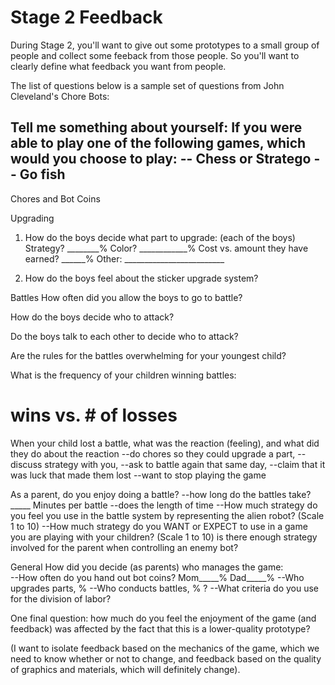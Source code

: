 # Stage 2 Feedback

During Stage 2, you'll want to give out some prototypes to a small group of people and collect some feeback from those people.  So you'll want to clearly define what feedback you want from people.

The list of questions below is a sample set of questions from John Cleveland's Chore Bots:

Tell me something about yourself:
If you were able to play one of the following games, which would you choose to play:
-- Chess or Stratego
-- Go fish 
-- 



Chores and Bot Coins


Upgrading
1. How do the boys decide what part to upgrade: (each of the boys)  
Strategy? ________%
Color? ____________%
Cost vs. amount they have earned?  ______%
Other: _________________________

3. How do the boys feel about the sticker upgrade system?



Battles
How often did you allow the boys to go to battle?

How do the boys decide who to attack?

Do the boys talk to each other to decide who to attack?

Are the rules for the battles overwhelming for your youngest child?

What is the frequency of your children winning battles: 
# wins vs. # of losses

When your child lost a battle, what was the reaction (feeling), and what did they do about the reaction 
--do chores so they could upgrade a part, 
--discuss strategy with you,
--ask to battle again that same day,
--claim that it was luck that made them lost
--want to stop playing the game

As a parent, do you enjoy doing a battle? 
--how long do the battles take? _____ Minutes per battle
--does the length of time 
--How much strategy do you feel you use in the battle system by representing the alien robot?  (Scale 1 to 10)
--How much strategy do you WANT or EXPECT to use in a game you are playing with your children? (Scale 1 to 10)
is there enough strategy involved for the parent when controlling an enemy bot?

General
How did you decide (as parents) who manages the game:  
--How often do you hand out bot coins? Mom_____%    Dad_____% 
--Who upgrades parts, %
--Who conducts battles, % ?
--What criteria do you use for the division of labor?  





One final question: how much do you feel the enjoyment of the game (and feedback) was affected by the fact that this is a lower-quality prototype?  

(I want to isolate feedback based on the mechanics of the game, which we need to know whether or not to change, and feedback based on the quality of graphics and materials, which will definitely change).
